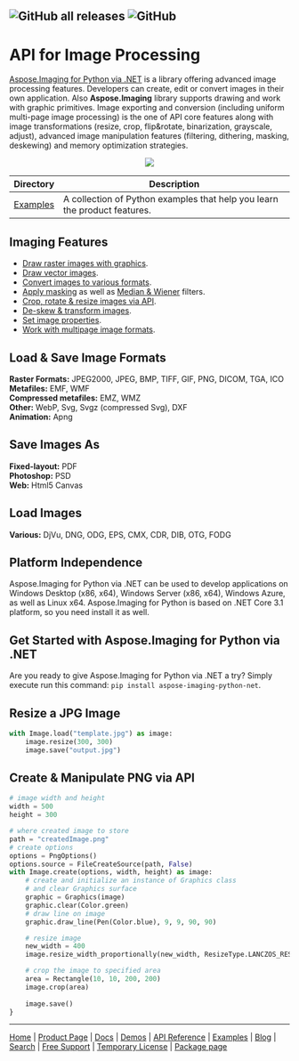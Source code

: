 ![GitHub all releases](https://img.shields.io/github/downloads/aspose-imaging/Aspose.imaging-for-Python-NET/total) ![GitHub](https://img.shields.io/github/license/aspose-imaging/Aspose.imaging-for-Python-NET)
----

# API for Image Processing

[Aspose.Imaging for Python via .NET](https://products.aspose.com/imaging/python-net) is a library offering advanced image processing features. Developers can create, edit or convert images in their own application. Also **Aspose.Imaging** library supports drawing and work with graphic primitives. Image exporting and conversion (including uniform multi-page image processing) is the one of API core features along with image transformations (resize, crop, flip&rotate, binarization, grayscale, adjust), advanced image manipulation features (filtering, dithering, masking, deskewing) and memory optimization strategies.

<p align="center"> 
  <a title="Download ZIP" href="https://github.com/aspose-imaging/Aspose.Imaging-for-Python-NET/archive/main.zip">
     <img src="http://i.imgur.com/hwNhrGZ.png" />
  </a>
</p>

Directory | Description
--------- | -----------
[Examples](Examples)  | A collection of Python examples that help you learn the product features.

## Imaging Features

- [Draw raster images with graphics](https://docs.aspose.com/imaging/python-net/drawing-images-using-graphics/).
- [Draw vector images](https://docs.aspose.com/imaging/python-net/drawing-vector-images/).
- [Convert images to various formats](https://docs.aspose.com/imaging/python-net/converting-images/).
- [Apply masking](https://docs.aspose.com/imaging/python-net/applying-masking-to-images/) as well as [Median & Wiener](https://docs.aspose.com/imaging/python-net/applying-median-and-wiener-filters/) filters.
- [Crop, rotate & resize images via API](https://docs.aspose.com/imaging/python-net/crop-rotate-and-resize-images/).
- [De-skew & transform images](https://docs.aspose.com/imaging/python-net/deskew-image/).
- [Set image properties](https://docs.aspose.com/imaging/python-net/setting-properties-on-images/).
- [Work with multipage image formats](https://docs.aspose.com/imaging/python-net/working-with-multipage-image-formats/).

## Load & Save Image Formats

**Raster Formats:** JPEG2000, JPEG, BMP, TIFF, GIF, PNG, DICOM, TGA, ICO\
**Metafiles:** EMF, WMF\
**Compressed metafiles:** EMZ, WMZ\
**Other:** WebP, Svg, Svgz (compressed Svg), DXF\
**Animation:** Apng

## Save Images As
**Fixed-layout:** PDF\
**Photoshop:** PSD\
**Web:** Html5 Canvas

## Load Images

**Various:** DjVu, DNG, ODG, EPS, CMX, CDR, DIB, OTG, FODG

## Platform Independence

Aspose.Imaging for Python via .NET can be used to develop applications on Windows Desktop (x86, x64), Windows Server (x86, x64), Windows Azure, as well as Linux x64. Aspose.Imaging for Python is based on .NET Core 3.1 platform, so you need install it as well.

## Get Started with Aspose.Imaging for Python via .NET

Are you ready to give Aspose.Imaging for Python via .NET a try? Simply execute run this command: `pip install aspose-imaging-python-net`.

## Resize a JPG Image

``` python
with Image.load("template.jpg") as image:
    image.resize(300, 300)
    image.save("output.jpg")
```

## Create & Manipulate PNG via API

``` python
# image width and height
width = 500
height = 300

# where created image to store
path = "createdImage.png"
# create options
options = PngOptions()
options.source = FileCreateSource(path, False)
with Image.create(options, width, height) as image:
    # create and initialize an instance of Graphics class 
    # and clear Graphics surface
    graphic = Graphics(image)
    graphic.clear(Color.green)
    # draw line on image
    graphic.draw_line(Pen(Color.blue), 9, 9, 90, 90)  

    # resize image
    new_width = 400
    image.resize_width_proportionally(new_width, ResizeType.LANCZOS_RESAMPLE);  

    # crop the image to specified area
    area = Rectangle(10, 10, 200, 200)
    image.crop(area)
   
    image.save()
}
```

----
[Home](https://www.aspose.com/) | [Product Page](https://products.aspose.com/imaging/python-net) | [Docs](https://docs.aspose.com/imaging/python-net/) | [Demos](https://products.aspose.app/imaging/family) | [API Reference](https://apireference.aspose.com/imaging/python-net) | [Examples](https://github.com/aspose-imaging/Aspose.Imaging-for-Python-NET) | [Blog](https://blog.aspose.com/category/imaging/) | [Search](https://search.aspose.com/) | [Free Support](https://forum.aspose.com/c/imaging) | [Temporary License](https://purchase.aspose.com/temporary-license) | [Package page](https://pypi.org/project/aspose-imaging-python-net/)
